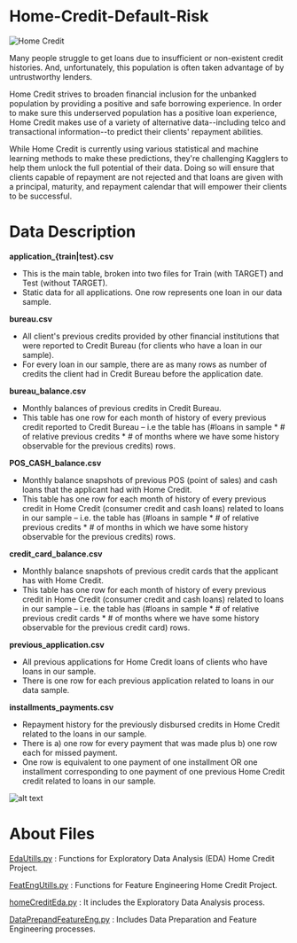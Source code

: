 # Home-Credit-Default-Risk


![Home Credit](https://user-images.githubusercontent.com/71599944/102082322-d0556680-3e22-11eb-96d4-3433cb10f823.png)


Many people struggle to get loans due to insufficient or non-existent credit histories. And, unfortunately, this population is often taken advantage of by untrustworthy lenders.

Home Credit strives to broaden financial inclusion for the unbanked population by providing a positive and safe borrowing experience. In order to make sure this underserved population has a positive loan experience, Home Credit makes use of a variety of alternative data--including telco and transactional information--to predict their clients' repayment abilities.

While Home Credit is currently using various statistical and machine learning methods to make these predictions, they're challenging Kagglers to help them unlock the full potential of their data. Doing so will ensure that clients capable of repayment are not rejected and that loans are given with a principal, maturity, and repayment calendar that will empower their clients to be successful.

# Data Description

**application_{train|test}.csv**

* This is the main table, broken into two files for Train (with TARGET) and Test (without TARGET).
* Static data for all applications. One row represents one loan in our data sample.

**bureau.csv**

* All client's previous credits provided by other financial institutions that were reported to Credit Bureau (for clients who have a loan in our sample).
* For every loan in our sample, there are as many rows as number of credits the client had in Credit Bureau before the application date.

**bureau_balance.csv**

* Monthly balances of previous credits in Credit Bureau.
* This table has one row for each month of history of every previous credit reported to Credit Bureau – i.e the table has (#loans in sample * # of relative previous credits * # of months where we have some history observable for the previous credits) rows.

**POS_CASH_balance.csv**

* Monthly balance snapshots of previous POS (point of sales) and cash loans that the applicant had with Home Credit.
* This table has one row for each month of history of every previous credit in Home Credit (consumer credit and cash loans) related to loans in our sample – i.e. the table has (#loans in sample * # of relative previous credits * # of months in which we have some history observable for the previous credits) rows.

**credit_card_balance.csv**

* Monthly balance snapshots of previous credit cards that the applicant has with Home Credit.
* This table has one row for each month of history of every previous credit in Home Credit (consumer credit and cash loans) related to loans in our sample – i.e. the table has (#loans in sample * # of relative previous credit cards * # of months where we have some history observable for the previous credit card) rows.

**previous_application.csv**

* All previous applications for Home Credit loans of clients who have loans in our sample.
* There is one row for each previous application related to loans in our data sample.

**installments_payments.csv**

* Repayment history for the previously disbursed credits in Home Credit related to the loans in our sample.
* There is a) one row for every payment that was made plus b) one row each for missed payment.
* One row is equivalent to one payment of one installment OR one installment corresponding to one payment of one previous Home Credit credit related to loans in our sample.


![alt text](https://storage.googleapis.com/kaggle-media/competitions/home-credit/home_credit.png)


# About Files

[EdaUtills.py](https://github.com/alibaltaci/Home-Credit-Default-Risk/blob/main/EdaUtills.py) : Functions for Exploratory Data Analysis (EDA) Home Credit Project.

[FeatEngUtills.py](https://github.com/alibaltaci/Home-Credit-Default-Risk/blob/main/FeatEngUtills.py) : Functions for Feature Engineering Home Credit Project.

[homeCreditEda.py](https://github.com/alibaltaci/Home-Credit-Default-Risk/blob/main/homeCreditEda.py) : It includes the Exploratory Data Analysis process.

[DataPrepandFeatureEng.py](https://github.com/alibaltaci/Home-Credit-Default-Risk/blob/main/DataPrepandFeatureEng.py) : Includes Data Preparation and Feature Engineering processes.

